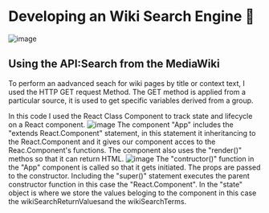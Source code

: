# Developing an Wiki Search Engine :mag_right:

![image](https://user-images.githubusercontent.com/80405885/220572240-c7efc20a-489c-4450-80eb-7a344cfed978.png)

## Using the API:Search from the MediaWiki

To perform an aadvanced seach for wiki pages by title or context text, I used the HTTP GET request Method. The GET method is applied from a particular source, it is used to get specific variables derived from a group. 

In this code I used the React Class Component to track state and lifecycle on a React component. 
![image](https://user-images.githubusercontent.com/80405885/220573746-5120d491-f4bb-4848-92c6-8b22f171c6e5.png)
The component "App" includes the "extends React.Component" statement, in this statement it inheritancing to the React.Component and it gives our component acces to the Reac.Component's functions. The component also uses the "render()" methos so that it can return HTML.
![image](https://user-images.githubusercontent.com/80405885/220574386-6fc0efd6-0cc7-4446-9c2f-5cf973b53b2e.png)
The "contructor()" function in the "App" component is called so that it gets initiated. The props are passed to the constructor. Including the "super()" statement executes the parent constructor function in this case the "React.Component". In the "state" object is where we store the values beloging to the component in this case the wikiSearchReturnValuesand the wikiSearchTerms. 


